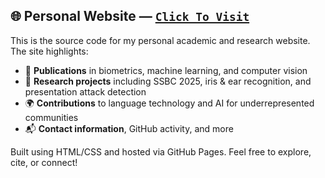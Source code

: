 ## 🌐 Personal Website — [`Click To Visit`](https://jalilnkh.github.io)

This is the source code for my personal academic and research website.
The site highlights:

* 📄 **Publications** in biometrics, machine learning, and computer vision
* 🧠 **Research projects** including SSBC 2025, iris & ear recognition, and presentation attack detection
* 🌍 **Contributions** to language technology and AI for underrepresented communities
* 📬 **Contact information**, GitHub activity, and more

Built using HTML/CSS and hosted via GitHub Pages.
Feel free to explore, cite, or connect!
